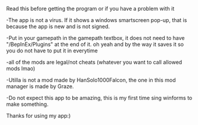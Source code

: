 Read this before getting the program or if you have a problem with it

-The app is not a virus. If it shows a windows smartscreen pop-up, that is because the app is new and is not signed.

-Put in your gamepath in the gamepath textbox, it does not need to have "/BepInEx/Plugins" at the end of it.
oh yeah and by the way it saves it so you do not have to put it in everytime

-all of the mods are legal/not cheats (whatever you want to call allowed mods lmao)

-Utilla is not a mod made by HanSolo1000Falcon, the one in this mod manager is made by Graze.

-Do not expect this app to be amazing, this is my first time sing winforms to make something.

Thanks for using my app:)
